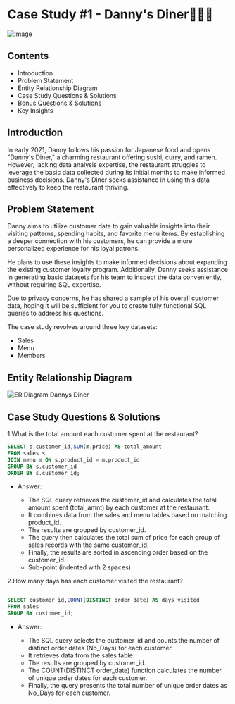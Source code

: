# Case Study #1 - Danny's Diner👨🏻‍🍳

![image](https://github.com/user-attachments/assets/80afb41c-63e5-4035-9d84-3838c2946190)


## Contents

- Introduction
- Problem Statement
- Entity Relationship Diagram
- Case Study Questions & Solutions
- Bonus Questions & Solutions
- Key Insights

## Introduction

In early 2021, Danny follows his passion for Japanese food and opens "Danny's Diner," a charming restaurant offering sushi, curry, and ramen. However, lacking data analysis expertise, the restaurant struggles to leverage the basic data collected during its initial months to make informed business decisions. Danny's Diner seeks assistance in using this data effectively to keep the restaurant thriving.

## Problem Statement
Danny aims to utilize customer data to gain valuable insights into their visiting patterns, spending habits, and favorite menu items. By establishing a deeper connection with his customers, he can provide a more personalized experience for his loyal patrons.

He plans to use these insights to make informed decisions about expanding the existing customer loyalty program. Additionally, Danny seeks assistance in generating basic datasets for his team to inspect the data conveniently, without requiring SQL expertise.

Due to privacy concerns, he has shared a sample of his overall customer data, hoping it will be sufficient for you to create fully functional SQL queries to address his questions.

The case study revolves around three key datasets:

- Sales
- Menu
- Members
  
## Entity Relationship Diagram

![ER Diagram Dannys Diner](https://github.com/user-attachments/assets/4555228a-fc4b-418d-9200-a23710e2efe2)


## Case Study Questions & Solutions

1.What is the total amount each customer spent at the restaurant?

```sql
SELECT s.customer_id,SUM(m.price) AS total_amount
FROM sales s
JOIN menu m ON s.product_id = m.product_id
GROUP BY s.customer_id
ORDER BY s.customer_id;
```
- Answer:
  
  - The SQL query retrieves the customer_id and calculates the total amount spent (total_amnt) by each customer at the restaurant.
  - It combines data from the sales and menu tables based on matching product_id.
  - The results are grouped by customer_id.
  - The query then calculates the total sum of price for each group of sales records with the same customer_id.
  - Finally, the results are sorted in ascending order based on the customer_id.
  - Sub-point (indented with 2 spaces)
    

2.How many days has each customer visited the restaurant?

```sql

SELECT customer_id,COUNT(DISTINCT order_date) AS days_visited
FROM sales
GROUP BY customer_id;
```
- Answer:
  
  - The SQL query selects the customer_id and counts the number of distinct order dates (No_Days) for each customer.
  - It retrieves data from the sales table.
  - The results are grouped by customer_id.
  - The COUNT(DISTINCT order_date) function calculates the number of unique order dates for each customer.
  - Finally, the query presents the total number of unique order dates as No_Days for each customer.








 
